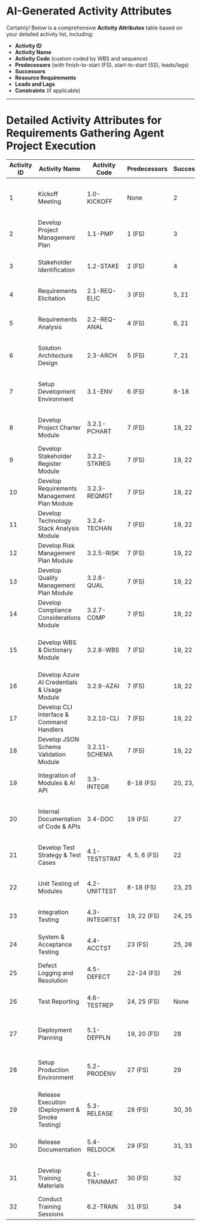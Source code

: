# AI-Generated Activity Attributes

Certainly! Below is a comprehensive **Activity Attributes** table based on your detailed activity list, including:

- **Activity ID**  
- **Activity Name**  
- **Activity Code** (custom coded by WBS and sequence)  
- **Predecessors** (with finish-to-start (FS), start-to-start (SS), leads/lags)  
- **Successors**  
- **Resource Requirements**  
- **Leads and Lags**  
- **Constraints** (if applicable)  

---

# Detailed Activity Attributes for Requirements Gathering Agent Project Execution

| Activity ID | Activity Name                                  | Activity Code | Predecessors                  | Successors                  | Resource Requirements                                   | Lead/Lag                         | Constraints / Notes                                |
|-------------|------------------------------------------------|---------------|-------------------------------|-----------------------------|--------------------------------------------------------|---------------------------------|---------------------------------------------------|
| 1           | Kickoff Meeting                                | 1.0-KICKOFF   | None                          | 2                           | Project Manager, PMO Lead, Key Stakeholders             | None                            | Must occur before any planning activity            |
| 2           | Develop Project Management Plan                | 1.1-PMP       | 1 (FS)                       | 3                           | Project Manager, PMO Lead                               | None                            | Requires kickoff outputs and agreements            |
| 3           | Stakeholder Identification                      | 1.2-STAKE     | 2 (FS)                       | 4                           | Business Analyst, Project Manager                       | None                            | Stakeholder input critical for requirements        |
| 4           | Requirements Elicitation                         | 2.1-REQ-ELIC  | 3 (FS)                       | 5, 21                       | Business Analyst, Stakeholders                          | None                            | Stakeholder availability can affect duration       |
| 5           | Requirements Analysis                            | 2.2-REQ-ANAL  | 4 (FS)                       | 6, 21                       | Business Analyst, Compliance Officer                    | None                            | Compliance input critical before design             |
| 6           | Solution Architecture Design                     | 2.3-ARCH      | 5 (FS)                       | 7, 21                       | Software Architect, Systems Integrator                  | None                            | Architecture depends on analyzed requirements       |
| 7           | Setup Development Environment                    | 3.1-ENV       | 6 (FS)                       | 8-18                        | DevOps Engineer, Software Developers                    | None                            | Azure credentials must be provisioned beforehand    |
| 8           | Develop Project Charter Module                   | 3.2.1-PCHART  | 7 (FS)                       | 19, 22                      | Software Developers                                    | None                            | Module interfaces per architecture design           |
| 9           | Develop Stakeholder Register Module              | 3.2.2-STKREG  | 7 (FS)                       | 19, 22                      | Software Developers                                    | None                            | Must align with requirements analysis               |
| 10          | Develop Requirements Management Plan Module      | 3.2.3-REQMGT  | 7 (FS)                       | 19, 22                      | Software Developers                                    | None                            | Must support traceability matrix                     |
| 11          | Develop Technology Stack Analysis Module         | 3.2.4-TECHAN  | 7 (FS)                       | 19, 22                      | Software Developers                                    | None                            | Analysis data from architecture design              |
| 12          | Develop Risk Management Plan Module              | 3.2.5-RISK    | 7 (FS)                       | 19, 22                      | Software Developers                                    | None                            | Risk categories per PMBOK                            |
| 13          | Develop Quality Management Plan Module           | 3.2.6-QUAL    | 7 (FS)                       | 19, 22                      | Software Developers                                    | None                            | Quality metrics defined in requirements             |
| 14          | Develop Compliance Considerations Module         | 3.2.7-COMP    | 7 (FS)                       | 19, 22                      | Software Developers, Compliance Officer                | None                            | Compliance officer must review                       |
| 15          | Develop WBS & Dictionary Module                   | 3.2.8-WBS     | 7 (FS)                       | 19, 22                      | Software Developers                                    | None                            | WBS depends on requirements and architecture         |
| 16          | Develop Azure AI Credentials & Usage Module      | 3.2.9-AZAI    | 7 (FS)                       | 19, 22                      | Software Developers, PMO Administrator                  | None                            | Secure storage and validation required              |
| 17          | Develop CLI Interface & Command Handlers         | 3.2.10-CLI   | 7 (FS)                       | 19, 22                      | Software Developers                                    | None                            | CLI must interface with all modules                  |
| 18          | Develop JSON Schema Validation Module            | 3.2.11-SCHEMA| 7 (FS)                       | 19, 22                      | Software Developers                                    | None                            | Schema definitions finalized before testing          |
| 19          | Integration of Modules & AI API                   | 3.3-INTEGR   | 8-18 (FS)                    | 20, 23, 27                  | Software Developers, DevOps Engineer                    | None                            | Integration requires all modules unit tested         |
| 20          | Internal Documentation of Code & APIs             | 3.4-DOC      | 19 (FS)                      | 27                          | Software Developers                                    | None                            | Documentation concurrent with deployment planning    |
| 21          | Develop Test Strategy & Test Cases                 | 4.1-TESTSTRAT| 4, 5, 6 (FS)                 | 22                          | QA Lead, Test Analysts                                 | None                            | Test strategy based on requirements & architecture   |
| 22          | Unit Testing of Modules                             | 4.2-UNITTEST | 8-18 (FS)                   | 23, 25                      | QA Engineers, Software Developers                      | None                            | Unit tests before integration testing                |
| 23          | Integration Testing                                 | 4.3-INTEGRTST| 19, 22 (FS)                 | 24, 25                      | QA Engineers, Software Developers                      | None                            | Integration tested with AI API                        |
| 24          | System & Acceptance Testing                         | 4.4-ACCTST   | 23 (FS)                     | 25, 26                      | QA Lead, End Users (PMO, Stakeholders)                 | None                            | User acceptance critical for release                  |
| 25          | Defect Logging and Resolution                       | 4.5-DEFECT   | 22-24 (FS)                  | 26                          | QA Engineers, Software Developers                      | None                            | Iterative defect cycle until no critical defects     |
| 26          | Test Reporting                                      | 4.6-TESTREP  | 24, 25 (FS)                 | None                        | QA Lead                                               | None                            | Final test reports for stakeholder review            |
| 27          | Deployment Planning                                 | 5.1-DEPPLN   | 19, 20 (FS)                 | 28                          | Project Manager, DevOps Engineer                        | None                            | Plan must include rollback and access control        |
| 28          | Setup Production Environment                        | 5.2-PRODENV  | 27 (FS)                     | 29                          | DevOps Engineer                                       | None                            | Prod environment must be secure and tested           |
| 29          | Release Execution (Deployment & Smoke Testing)     | 5.3-RELEASE  | 28 (FS)                     | 30, 35                      | DevOps Engineer, QA Lead                               | None                            | Smoke test success required before user release      |
| 30          | Release Documentation                               | 5.4-RELDOCK  | 29 (FS)                     | 31, 33                      | Technical Writer                                     | None                            | Documentation supports training and support          |
| 31          | Develop Training Materials                          | 6.1-TRAINMAT | 30 (FS)                     | 32                          | Training Specialist, Technical Writer                  | None                            | Materials based on final release                      |
| 32          | Conduct Training Sessions                           | 6.2-TRAIN    | 31 (FS)                     | 34                          | Trainers, Project
